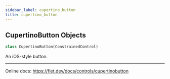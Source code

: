 ```yaml
---
sidebar_label: cupertino_button
title: cupertino_button
---
```


## CupertinoButton Objects

```python
class CupertinoButton(ConstrainedControl)
```

An iOS-style button.

-----

Online docs: https://flet.dev/docs/controls/cupertinobutton

